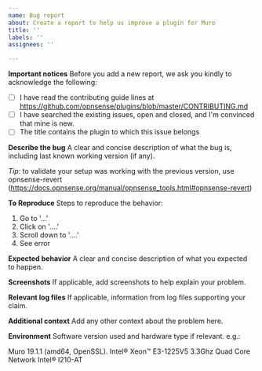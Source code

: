 ```yaml
---
name: Bug report
about: Create a report to help us improve a plugin for Muro
title: ''
labels: ''
assignees: ''

---
```


**Important notices**
Before you add a new report, we ask you kindly to acknowledge the following:

- [ ] I have read the contributing guide lines at https://github.com/opnsense/plugins/blob/master/CONTRIBUTING.md
- [ ] I have searched the existing issues, open and closed, and I'm convinced that mine is new.
- [ ] The title contains the plugin to which this issue belongs

**Describe the bug**
A clear and concise description of what the bug is, including last known working version (if any).

*Tip*: to validate your setup was working with the previous version, use opnsense-revert (https://docs.opnsense.org/manual/opnsense_tools.html#opnsense-revert)

**To Reproduce**
Steps to reproduce the behavior:
1. Go to '...'
2. Click on '....'
3. Scroll down to '....'
4. See error

**Expected behavior**
A clear and concise description of what you expected to happen.

**Screenshots**
If applicable, add screenshots to help explain your problem.

**Relevant log files**
If applicable, information from log files supporting your claim.

**Additional context**
Add any other context about the problem here.

**Environment**
Software version used and hardware type if relevant.
e.g.:

Muro 19.1.1 (amd64, OpenSSL).
Intel® Xeon™ E3-1225V5 3.3Ghz Quad Core
Network Intel® I210-AT
